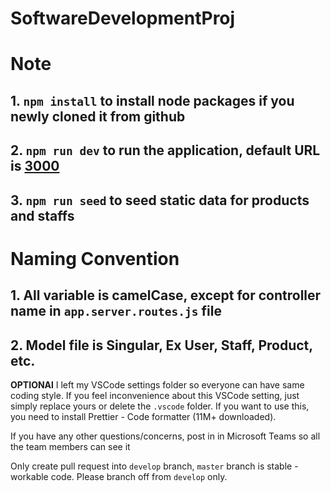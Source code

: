 # SoftwareDevelopmentProj

# Note

## 1. `npm install` to install node packages if you newly cloned it from github

## 2. `npm run dev` to run the application, default URL is [3000](http://localhost:3000/)

## 3. `npm run seed` to seed static data for products and staffs

# Naming Convention

## 1. All variable is camelCase, except for controller name in `app.server.routes.js` file

## 2. Model file is Singular, Ex User, Staff, Product, etc.

**OPTIONAl** I left my VSCode settings folder so everyone can have same coding style. If you feel inconvenience about this VSCode setting, just simply replace yours or delete the `.vscode` folder. If you want to use this, you need to install Prettier - Code formatter (11M+ downloaded).

If you have any other questions/concerns, post in in Microsoft Teams so all the team members can see it

Only create pull request into `develop` branch, `master` branch is stable - workable code. Please branch off from `develop` only.
